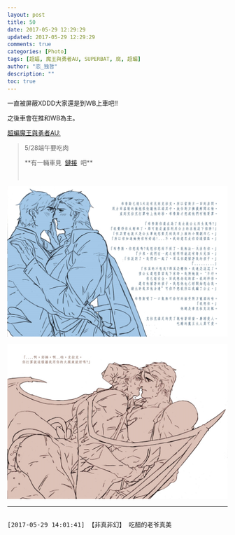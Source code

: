 ```yaml
---
layout: post
title: 50
date: 2017-05-29 12:29:29
updated: 2017-05-29 12:29:29
comments: true
categories: [Photo]
tags: [超蝠, 魔王與勇者AU, SUPERBAT, 腐, 超蝙]
author: "恋_独哲"
description: ""
toc: true
---
```


<p>一直被屏蔽XDDD大家還是到WB上車吧!!</p> 
<p>之後車會在推和WB為主。</p> 
<p reblogfrom="reblogfrom"  ><a target="_blank" href="http://superbatdemogorgonandthebrave.lofter.com/post/1eb6db1d_fe29a3f"  >超蝙魔王與勇者AU:</a></p> 
<blockquote> 
 <p>5/28端午要吃肉</p> 
 <p>**有一輛車見&nbsp;&nbsp;<a target="_blank" rel="nofollow" href="http://www.weibo.com/2706868565/F5fMNbMWC?type=comment#_rnd1495990903244"  >鏈接</a>&nbsp;&nbsp;吧**</p> 
 <p><br /></p> 
</blockquote>

![](https://raw.githubusercontent.com/alicewish/maple50821/master/img_YW5MWVN1NEpoZFVKWlNQVjlBdGdjWFdhRUVHS2Q2SDg5YUZ2RFNpbUwzanpSQjUzTUl6NkVnPT0.jpg)

![](https://raw.githubusercontent.com/alicewish/maple50821/master/img_YW5MWVN1NEpoZFVKWlNQVjlBdGdjV0t5THVoL3pDRjJxYU5QUTBZaytsSFJ5SDFMcGJQZnNnPT0.jpg)

---

<pre>

[2017-05-29 14:01:41] 【非真非幻】 吃醋的老爷真美

</pre>